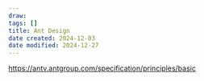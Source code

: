 ```yaml
---
draw:
tags: []
title: Ant Design
date created: 2024-12-03
date modified: 2024-12-27
---
```


https://antv.antgroup.com/specification/principles/basic
